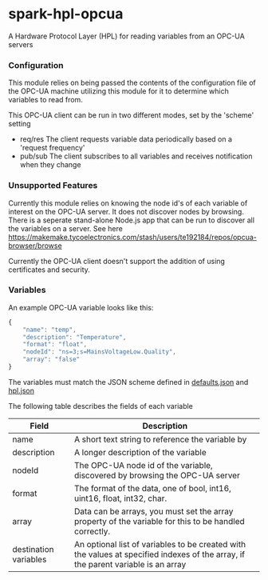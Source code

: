 # spark-hpl-opcua
A Hardware Protocol Layer (HPL) for reading variables from an OPC-UA servers

### Configuration
This module relies on being passed the contents of the configuration file of the OPC-UA machine utilizing this module for it to determine which variables to read from.

This OPC-UA client can be run in two different modes, set by the 'scheme' setting
- req/res The client requests variable data periodically based on a 'request frequency'
- pub/sub The client subscribes to all variables and receives notification when they change

### Unsupported Features

Currently this module relies on knowing the node id's of each variable of interest on the OPC-UA server. It does not discover nodes by browsing. There is a seperate stand-alone Node.js app that can be run to discover all the variables on a server. See here https://makemake.tycoelectronics.com/stash/users/te192184/repos/opcua-browser/browse

Currently the OPC-UA client doesn't support the addition of using certificates and security.

### Variables

An example OPC-UA variable looks like this:

```javascript
{
    "name": "temp",
    "description": "Temperature",
    "format": "float",
    "nodeId": "ns=3;s=MainsVoltageLow.Quality",
    "array": "false"
}
```

The variables must match the JSON scheme defined in [defaults.json](./defaults.json) and [hpl.json](https://makemake.tycoelectronics.com/stash/projects/IOTLABS/repos/spark-machine-hpl/browse/schemas/hpl.json)

The following table describes the fields of each variable

Field                 | Description
--------------------- | ------------------------------------------------------------------------------------------------
name                  | A short text string to reference the variable by
description           | A longer description of the variable
nodeId                | The OPC-UA node id of the variable, discovered by browsing the OPC-UA server
format                | The format of the data, one of bool, int16, uint16, float, int32, char.
array                 | Data can be arrays, you must set the  array property of the variable for this to be handled correctly.
destination variables | An optional list of variables to be created with the values at specified indexes of the array, if the parent variable is an array
